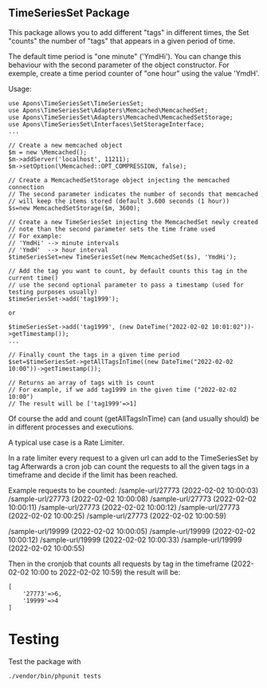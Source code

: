 ## TimeSeriesSet Package

This package allows you to add different "tags" in different times, the Set "counts" the number of "tags" that appears in a given period of time.

The default time period is "one minute" ('YmdHi'). You can change this behaviour with the second parameter of the object constructor. For exemple, create a time period counter of "one hour" using the value 'YmdH'.

Usage:
```
use Apons\TimeSeriesSet\TimeSeriesSet;
use Apons\TimeSeriesSet\Adapters\Memcached\MemcachedSet;
use Apons\TimeSeriesSet\Adapters\Memcached\MemcachedSetStorage;
use Apons\TimeSeriesSet\Interfaces\SetStorageInterface;
...

// Create a new memcached object
$m = new \Memcached();
$m->addServer('localhost', 11211);
$m->setOption(\Memcached::OPT_COMPRESSION, false);

// Create a MemcachedSetStorage object injecting the memcached connection
// The second parameter indicates the number of seconds that memcached 
// will keep the items stored (default 3.600 seconds (1 hour))
$s=new MemcachedSetStorage($m, 3600);

// Create a new TimeSeriesSet injecting the MemcachedSet newly created
// note than the second parameter sets the time frame used
// For example:
// 'YmdHi' --> minute intervals
// 'YmdH'  --> hour interval
$timeSeriesSet=new TimeSeriesSet(new MemcachedSet($s), 'YmdHi');

// Add the tag you want to count, by default counts this tag in the current time()
// use the second optional parameter to pass a timestamp (used for testing purposes usually)
$timeSeriesSet->add('tag1999');

or 

$timeSeriesSet->add('tag1999', (new DateTime("2022-02-02 10:01:02"))->getTimestamp());
...

// Finally count the tags in a given time period
$set=$timeSeriesSet->getAllTagsInTime((new DateTime("2022-02-02 10:00"))->getTimestamp());

// Returns an array of tags with is count
// For example, if we add tag1999 in the given time ("2022-02-02 10:00")
// The result will be ['tag1999'=>1]
```

Of course the add and count (getAllTagsInTime) can (and usually should) be in different processes and executions.

A typical use case is a Rate Limiter. 

In a rate limiter every request to a given url can add to the TimeSeriesSet by tag
Afterwards a cron job can count the requests to all the given tags in a timeframe and decide if the limit has been reached.

Example requests to be counted:
/sample-url/27773 (2022-02-02 10:00:03)
/sample-url/27773 (2022-02-02 10:00:08)
/sample-url/27773 (2022-02-02 10:00:11)
/sample-url/27773 (2022-02-02 10:00:12)
/sample-url/27773 (2022-02-02 10:00:25)
/sample-url/27773 (2022-02-02 10:00:59)

/sample-url/19999 (2022-02-02 10:00:05)
/sample-url/19999 (2022-02-02 10:00:12)
/sample-url/19999 (2022-02-02 10:00:33)
/sample-url/19999 (2022-02-02 10:00:55)

Then in the cronjob that counts all requests by tag in the timeframe (2022-02-02 10:00 to 2022-02-02 10:59) the result will be:

```
[
    '27773'=>6,
    '19999'=>4
]
```

# Testing
Test the package with

```
./vendor/bin/phpunit tests
```

